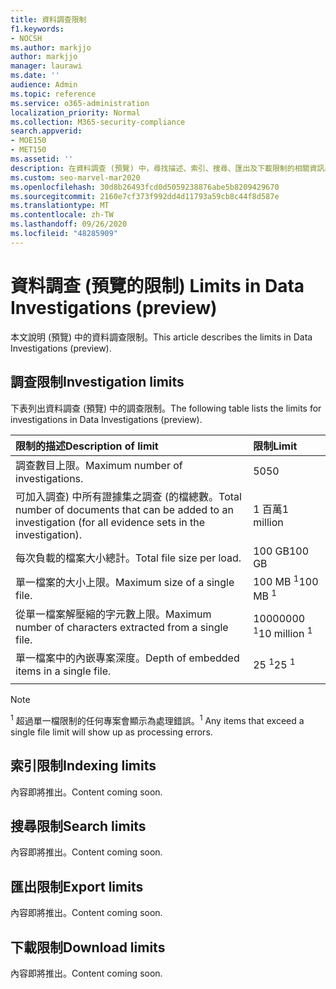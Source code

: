 ```yaml
---
title: 資料調查限制
f1.keywords:
- NOCSH
ms.author: markjjo
author: markjjo
manager: laurawi
ms.date: ''
audience: Admin
ms.topic: reference
ms.service: o365-administration
localization_priority: Normal
ms.collection: M365-security-compliance
search.appverid:
- MOE150
- MET150
ms.assetid: ''
description: 在資料調查 (預覽) 中，尋找描述、索引、搜尋、匯出及下載限制的相關資訊。
ms.custom: seo-marvel-mar2020
ms.openlocfilehash: 30d8b26493fcd0d5059238876abe5b8209429670
ms.sourcegitcommit: 2160e7cf373f992dd4d11793a59cb8c44f8d587e
ms.translationtype: MT
ms.contentlocale: zh-TW
ms.lasthandoff: 09/26/2020
ms.locfileid: "48285909"
---
```

# <a name="limits-in-data-investigations-preview"></a><span data-ttu-id="68ebe-103">資料調查 (預覽的限制) </span><span class="sxs-lookup"><span data-stu-id="68ebe-103">Limits in Data Investigations (preview)</span></span>

<span data-ttu-id="68ebe-104">本文說明 (預覽) 中的資料調查限制。</span><span class="sxs-lookup"><span data-stu-id="68ebe-104">This article describes the limits in Data Investigations (preview).</span></span>

## <a name="investigation-limits"></a><span data-ttu-id="68ebe-105">調查限制</span><span class="sxs-lookup"><span data-stu-id="68ebe-105">Investigation limits</span></span>

<span data-ttu-id="68ebe-106">下表列出資料調查 (預覽) 中的調查限制。</span><span class="sxs-lookup"><span data-stu-id="68ebe-106">The following table lists the limits for investigations in Data Investigations (preview).</span></span> 
    
  |<span data-ttu-id="68ebe-107">**限制的描述**</span><span class="sxs-lookup"><span data-stu-id="68ebe-107">**Description of limit**</span></span>|<span data-ttu-id="68ebe-108">**限制**</span><span class="sxs-lookup"><span data-stu-id="68ebe-108">**Limit**</span></span>|
  |:-----|:-----|
  |<span data-ttu-id="68ebe-109">調查數目上限。</span><span class="sxs-lookup"><span data-stu-id="68ebe-109">Maximum number of investigations.</span></span>  <br/> |<span data-ttu-id="68ebe-110">50</span><span class="sxs-lookup"><span data-stu-id="68ebe-110">50</span></span>  <br/> |
  |<span data-ttu-id="68ebe-111">可加入調查) 中所有證據集之調查 (的檔總數。</span><span class="sxs-lookup"><span data-stu-id="68ebe-111">Total number of documents that can be added to an investigation (for all evidence sets in the investigation).</span></span>  <br/> |<span data-ttu-id="68ebe-112">1 百萬</span><span class="sxs-lookup"><span data-stu-id="68ebe-112">1 million</span></span>  <br/> |
  |<span data-ttu-id="68ebe-113">每次負載的檔案大小總計。</span><span class="sxs-lookup"><span data-stu-id="68ebe-113">Total file size per load.</span></span>  <br/> |<span data-ttu-id="68ebe-114">100 GB</span><span class="sxs-lookup"><span data-stu-id="68ebe-114">100 GB</span></span>  <br/> |
  |<span data-ttu-id="68ebe-115">單一檔案的大小上限。</span><span class="sxs-lookup"><span data-stu-id="68ebe-115">Maximum size of a single file.</span></span>   <br/> |<span data-ttu-id="68ebe-116">100 MB <sup>1</sup></span><span class="sxs-lookup"><span data-stu-id="68ebe-116">100 MB <sup>1</sup></span></span> <br/> |
  |<span data-ttu-id="68ebe-117">從單一檔案解壓縮的字元數上限。</span><span class="sxs-lookup"><span data-stu-id="68ebe-117">Maximum number of characters extracted from a single file.</span></span>  <br/> |<span data-ttu-id="68ebe-118">10000000 <sup>1</sup></span><span class="sxs-lookup"><span data-stu-id="68ebe-118">10 million <sup>1</sup></span></span> <br/> |
  |<span data-ttu-id="68ebe-119">單一檔案中的內嵌專案深度。</span><span class="sxs-lookup"><span data-stu-id="68ebe-119">Depth of embedded items in a single file.</span></span>  <br/> |<span data-ttu-id="68ebe-120">25 <sup>1</sup></span><span class="sxs-lookup"><span data-stu-id="68ebe-120">25 <sup>1</sup></span></span> <br/> |
|||
> [!NOTE]
><span data-ttu-id="68ebe-121"><sup>1</sup>  超過單一檔限制的任何專案會顯示為處理錯誤。</span><span class="sxs-lookup"><span data-stu-id="68ebe-121"><sup>1</sup>  Any items that exceed a single file limit will show up as processing errors.</span></span>

## <a name="indexing-limits"></a><span data-ttu-id="68ebe-122">索引限制</span><span class="sxs-lookup"><span data-stu-id="68ebe-122">Indexing limits</span></span>

<span data-ttu-id="68ebe-123">內容即將推出。</span><span class="sxs-lookup"><span data-stu-id="68ebe-123">Content coming soon.</span></span>

## <a name="search-limits"></a><span data-ttu-id="68ebe-124">搜尋限制</span><span class="sxs-lookup"><span data-stu-id="68ebe-124">Search limits</span></span>

<span data-ttu-id="68ebe-125">內容即將推出。</span><span class="sxs-lookup"><span data-stu-id="68ebe-125">Content coming soon.</span></span>

## <a name="export-limits"></a><span data-ttu-id="68ebe-126">匯出限制</span><span class="sxs-lookup"><span data-stu-id="68ebe-126">Export limits</span></span>

<span data-ttu-id="68ebe-127">內容即將推出。</span><span class="sxs-lookup"><span data-stu-id="68ebe-127">Content coming soon.</span></span>

## <a name="download-limits"></a><span data-ttu-id="68ebe-128">下載限制</span><span class="sxs-lookup"><span data-stu-id="68ebe-128">Download limits</span></span>

<span data-ttu-id="68ebe-129">內容即將推出。</span><span class="sxs-lookup"><span data-stu-id="68ebe-129">Content coming soon.</span></span>


